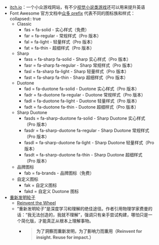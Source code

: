 - [itch.io](https://itch.io/)：一个小众游戏网站，有不少[视觉小说类游戏](https://itch.io/games/genre-visual-novel)还可以用来提升英语
- Font Awesome 官方文档中[众多 prefix](https://docs.fontawesome.com/web/dig-deeper/kit-package-api#prefix) 代表不同的图标族和样式：
  collapsed:: true
	- Classic
		- fas = fa-solid - 实心样式（免费）
		- far = fa-regular - 常规样式（Pro 版本）
		- fal = fa-light - 轻量样式（Pro 版本）
		- fat = fa-thin - 超细样式（Pro 版本）
	- Sharp
		- fass = fa-sharp fa-solid - Sharp 实心样式（Pro 版本）
		- fasr = fa-sharp fa-regular - Sharp 常规样式（Pro 版本）
		- fasl = fa-sharp fa-light - Sharp 轻量样式（Pro 版本）
		- fast = fa-sharp fa-thin - Sharp 超细样式（Pro 版本）
	- Duotone
		- fad = fa-duotone fa-solid - Duotone 实心样式（Pro 版本）
		- fadr = fa-duotone fa-regular - Duotone 常规样式（Pro 版本）
		- fadl = fa-duotone fa-light - Duotone 轻量样式（Pro 版本）
		- fadt = fa-duotone fa-thin - Duotone 超细样式（Pro 版本）
	- Sharp Duotone
		- fasds = fa-sharp-duotone fa-solid - Sharp Duotone 实心样式（Pro 版本）
		- fasdr = fa-sharp-duotone fa-regular - Sharp Duotone 常规样式（Pro 版本）
		- fasdl = fa-sharp-duotone fa-light - Sharp Duotone 轻量样式（Pro 版本）
		- fasdt = fa-sharp-duotone fa-thin - Sharp Duotone 超细样式（Pro 版本）
	- 品牌图标
		- fab = fa-brands - 品牌图标（免费）
	- 自定义图标
		- fak = 自定义图标
		- fakd = 自定义 Duotone 图标
- [重新发明轮子](https://x.com/hongming731/status/1926800695329517879)
	- [Reinvent the Wheel](https://endler.dev/2025/reinvent-the-wheel/)
	- “重新发明轮子”是深度学习和理解的绝佳途径。作者引用物理学家费曼的话：“我无法创造的，我就不理解”，强调只有亲手尝试构建，哪怕只是一个简化版，才能真正从根本上理解事物。
		- > **为了洞察而重新发明，为了影响力而重用（Reinvent for insight. Reuse for impact.）**